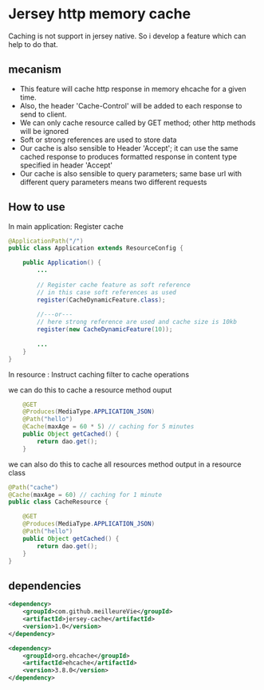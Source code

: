 Jersey http memory cache
========================

Caching is not support in jersey native.
So i develop a feature which can help to do that.

mecanism
--------
 * This feature will cache http response in memory ehcache for a given time.
 * Also, the header 'Cache-Control' will be added to each response to send to client.
 * We can only cache resource called by GET method; other http methods will be ignored
 * Soft or strong references are used to store data
 * Our cache is also sensible to Header 'Accept'; it can use the same cached response to produces formatted response in content type specified in header 'Accept'
 * Our cache is also sensible to query parameters; same base url with different query parameters means two different requests

How to use
----------

In main application: Register cache

```java
@ApplicationPath("/")
public class Application extends ResourceConfig {

    public Application() {
		...
	
		// Register cache feature as soft reference
		// in this case soft references as used
		register(CacheDynamicFeature.class);
		
		//---or---
		// here strong reference are used and cache size is 10kb
		register(new CacheDynamicFeature(10));
		
		...
	}
}
```

In resource : Instruct caching filter to cache operations

we can do this to cache a resource method ouput

```java
	@GET
  	@Produces(MediaType.APPLICATION_JSON)
  	@Path("hello")
  	@Cache(maxAge = 60 * 5) // caching for 5 minutes
  	public Object getCached() {
    	return dao.get();
  	}
```

we can also do this to cache all resources method output in a resource class

```java
@Path("cache")
@Cache(maxAge = 60) // caching for 1 minute
public class CacheResource {

	@GET
  	@Produces(MediaType.APPLICATION_JSON)
  	@Path("hello")
  	public Object getCached() {
    	return dao.get();
  	}
}
```

dependencies
------------

```xml
<dependency>
	<groupId>com.github.meilleureVie</groupId>
	<artifactId>jersey-cache</artifactId>
	<version>1.0</version>
</dependency>

<dependency>
	<groupId>org.ehcache</groupId>
	<artifactId>ehcache</artifactId>
	<version>3.8.0</version>
</dependency>
```
